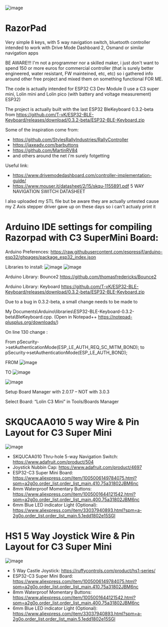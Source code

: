 
![image](https://github.com/razorbac91/RazorPad/assets/10536718/f698e480-2277-45ee-a4cd-efb995287c78)

# RazorPad
Very simple 8 keys, with 5 way navigation switch, bluetooth controller intended to work with Drive Mode Dashboard 2, Osmand or similar navigation apps

BE AWARE!!! I'm not a programmer nor a skilled maker, i just don't want to spend 150 or more euros for commercial controller (that is surely better engineered, water resistant, FW mainteined, etc, etc) so i gathered info around other free project and mixed them on something functional FOR ME.

The code is actually intended for ESP32 C3 Dev Module (I use a C3 super mini, Lolin mini and Lolin pico (with battery and voltage measurement) ESP32)

The project is actually built with the last ESP32 BleKeyboard 0.3.2-beta from https://github.com/T-vK/ESP32-BLE-Keyboard/releases/download/0.3.2-beta/ESP32-BLE-Keyboard.zip

Some of the inspiration come from:
- https://github.com/StylesRallyIndustries/RallyController
- https://jaxeadv.com/barbuttons
- https://github.com/MartinRV84
- and others around the net i'm surely fotgetting

Useful link:
- https://www.drivemodedashboard.com/controller-implementation-guide/
- https://www.mouser.it/datasheet/2/15/skqu-1155891.pdf  5 WAY NAVIGATION SWITCH DATASHEET

I also uploaded my STL file but be aware they are actually untested cause my Z Axis stepper driver gave up on these days so i can't actualy print it

# Arduino IDE settings for compiling Razorpad with C3 SuperMini Board:

Arduino Preferences: https://raw.githubusercontent.com/espressif/arduino-esp32/ghpages/package_esp32_index.json

Libraries to install:
![image](https://github.com/user-attachments/assets/6bd323f6-e0af-47b6-9b4a-c4f2a68e49fb)
![image](https://github.com/user-attachments/assets/966a3756-8721-4b3b-8cf7-d9e94572f3e3)

Arduino Library: Bounce2 https://github.com/thomasfredericks/Bounce2

Arduino Library: Keyboard https://github.com/T-vK/ESP32-BLE-Keyboard/releases/download/0.3.2-beta/ESP32-BLE-Keyboard.zip

Due to a bug in 0.3.2-beta, a small change needs to be made to

My Documents\Arduino\libraries\ESP32-BLE-Keyboard-0.3.2-beta\BleKeyboard.cpp. (Open in Notepad++ https://notepad-plusplus.org/downloads/)

On line 130 change :

From pSecurity->setAuthenticationMode(ESP_LE_AUTH_REQ_SC_MITM_BOND);
to pSecurity->setAuthenticationMode(ESP_LE_AUTH_BOND);

FROM
![image](https://github.com/user-attachments/assets/5ed9cc95-36b2-4fe1-8c95-40c2d3813d5b)

TO
![image](https://github.com/user-attachments/assets/026f87ed-45cf-458f-abdd-730ed958f070)

![image](https://github.com/user-attachments/assets/2e88c748-172d-4978-a878-178c6150066e)

Setup Board Manager with 2.0.17 – NOT with 3.0.3

Select Board: “Lolin C3 Mini” in Tools/Boards Manager

# SKQUCAA010 5 way Wire & Pin Layout for C3 Super Mini
![image](https://github.com/user-attachments/assets/02abe3b1-cf7d-4908-a3ee-88e812793d36)

- SKQUCAA010 Thru-hole 5-way Navigation Switch: https://www.adafruit.com/product/504
- Joystick Nubbin Cap: https://www.adafruit.com/product/4697
- ESP32-C3 Super Mini Board: https://www.aliexpress.com/item/1005006149784075.html?spm=a2g0o.order_list.order_list_main.410.75a31802JBM6nc
- 8mm Waterproof Momentary Buttons: https://www.aliexpress.com/item/1005001644121542.html?spm=a2g0o.order_list.order_list_main.400.75a31802JBM6nc
- 6mm Blue LED indicator Light (Optional): https://www.aliexpress.com/item/33037940893.html?spm=a-2g0o.order_list.order_list_main.5.1edd1802e15SGl

# HS1 5 Way Joystick Wire & Pin Layout for C3 Super Mini
![image](https://github.com/user-attachments/assets/1b0dd105-806e-4217-a93a-bab29cc6fcbd)

- 5 Way Castle Joystick: https://ruffycontrols.com/product/hs1-series/
- ESP32-C3 Super Mini Board: https://www.aliexpress.com/item/1005006149784075.html?spm=a2g0o.order_list.order_list_main.410.75a31802JBM6nc
- 8mm Waterproof Momentary Buttons: https://www.aliexpress.com/item/1005001644121542.html?spm=a2g0o.order_list.order_list_main.400.75a31802JBM6nc
- 6mm Blue LED indicator Light (Optional): https://www.aliexpress.com/item/33037940893.html?spm=a-2g0o.order_list.order_list_main.5.1edd1802e15SGl

